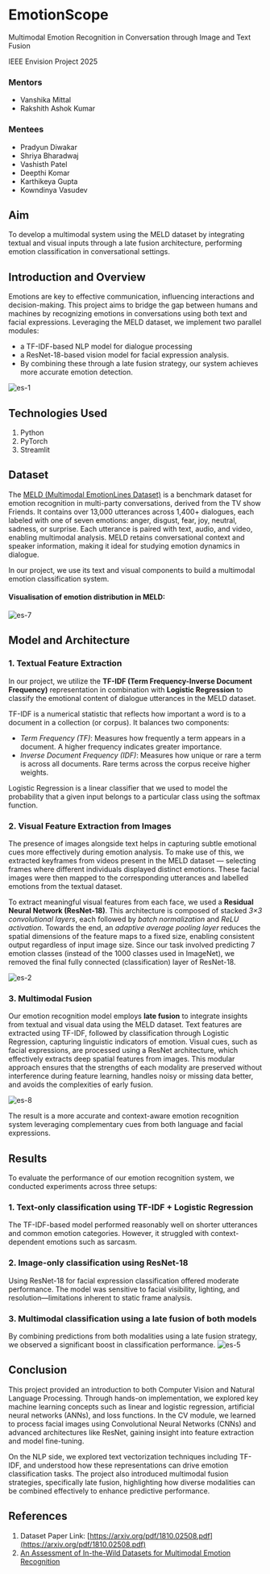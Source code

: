 # EmotionScope
Multimodal Emotion Recognition in Conversation through Image and Text Fusion

IEEE Envision Project 2025

### Mentors
- Vanshika Mittal
- Rakshith Ashok Kumar
### Mentees
- Pradyun Diwakar
- Shriya Bharadwaj
- Vashisth Patel
- Deepthi Komar
- Karthikeya Gupta
- Kowndinya Vasudev
  
## Aim
To develop a multimodal system using the MELD dataset by integrating textual and visual inputs through a late fusion architecture, performing emotion classification in conversational settings.
## Introduction and Overview
Emotions are key to effective communication, influencing interactions and decision-making. This project aims to bridge the gap between humans and machines by recognizing emotions in conversations using both text and facial expressions. Leveraging the MELD dataset, we implement two parallel modules: 
- a TF-IDF-based NLP model for dialogue processing
- a ResNet-18-based vision model for facial expression analysis. 
- By combining these through a late fusion strategy, our system achieves more accurate emotion detection.
  
![es-1](https://github.com/user-attachments/assets/159f20c2-f38b-4668-b052-f94eb4daa7d7)

## Technologies Used
1. Python
2. PyTorch
3. Streamlit

## Dataset
The [MELD (Multimodal EmotionLines Dataset)](https://affective-meld.github.io/) is a benchmark dataset for emotion recognition in multi-party conversations, derived from the TV show Friends. It contains over 13,000 utterances across 1,400+ dialogues, each labeled with one of seven emotions: anger, disgust, fear, joy, neutral, sadness, or surprise. Each utterance is paired with text, audio, and video, enabling multimodal analysis. MELD retains conversational context and speaker information, making it ideal for studying emotion dynamics in dialogue. 

In our project, we use its text and visual components to build a multimodal emotion classification system.
#### Visualisation of emotion distribution in MELD:
![es-7](https://github.com/user-attachments/assets/6590d5ce-67ca-4935-a8e1-4b01fc108fbd)

## Model and Architecture
### 1. Textual Feature Extraction
In our project, we utilize the **TF-IDF (Term Frequency-Inverse Document Frequency)** representation in combination with **Logistic Regression** to classify the emotional content of dialogue utterances in the MELD dataset. 

TF-IDF is a numerical statistic that reflects how important a word is to a document in a collection (or corpus). It balances two components:
  - _Term Frequency (TF)_: Measures how frequently a term appears in a document. A higher frequency indicates greater importance.
  - _Inverse Document Frequency (IDF)_: Measures how unique or rare a term is across all documents. Rare terms across the corpus receive higher weights.

Logistic Regression is a linear classifier that we used to model the probability that a given input belongs to a particular class using the softmax function.

### 2. Visual Feature Extraction from Images
The presence of images alongside text helps in capturing subtle emotional cues more effectively during emotion analysis. To make use of this, we extracted keyframes from videos present in the MELD dataset — selecting frames where different individuals displayed distinct emotions. These facial images were then mapped to the corresponding utterances and labelled emotions from the textual dataset. 

To extract meaningful visual features from each face, we used a **Residual Neural Network (ResNet-18)**. This architecture is composed of stacked _3×3 convolutional layers_, each followed by _batch normalization_ and _ReLU activation_. Towards the end, an _adaptive average pooling layer_ reduces the spatial dimensions of the feature maps to a fixed size, enabling consistent output regardless of input image size. Since our task involved predicting 7 emotion classes (instead of the 1000 classes used in ImageNet), we removed the final fully connected (classification) layer of ResNet-18.

![es-2](https://github.com/user-attachments/assets/fa135af1-e0f5-4707-b078-8c63dc7df4bb)


### 3. Multimodal Fusion
Our emotion recognition model employs **late fusion** to integrate insights from textual and visual data using the MELD dataset. Text features are extracted using TF-IDF, followed by classification through Logistic Regression, capturing linguistic indicators of emotion. Visual cues, such as facial expressions, are processed using a ResNet architecture, which effectively extracts deep spatial features from images. This modular approach ensures that the strengths of each modality are preserved without interference during feature learning, handles noisy or missing data better, and avoids the complexities of early fusion. 

![es-8](https://github.com/user-attachments/assets/89deb848-6443-4e83-8c52-79e85213add0)

The result is a more accurate and context-aware emotion recognition system leveraging complementary cues from both language and facial expressions.

## Results
To evaluate the performance of our emotion recognition system, we conducted experiments across three setups: 
### 1. Text-only classification using TF-IDF + Logistic Regression
The TF-IDF-based model performed reasonably well on shorter utterances and common emotion categories. However, it struggled with context-dependent emotions such as sarcasm.

### 2. Image-only classification using ResNet-18
Using ResNet-18 for facial expression classification offered moderate performance. The model was sensitive to facial visibility, lighting, and resolution—limitations inherent to static frame analysis.

### 3. Multimodal classification using a late fusion of both models
By combining predictions from both modalities using a late fusion strategy, we observed a significant boost in classification performance.
![es-5](https://github.com/user-attachments/assets/41791f9a-ae15-49c7-8e55-56058f7fb7af)


## Conclusion
This project provided an introduction to both Computer Vision and Natural Language Processing. Through hands-on implementation, we explored key machine learning concepts such as linear and logistic regression, artificial neural networks (ANNs), and loss functions. In the CV module, we learned to process facial images using Convolutional Neural Networks (CNNs) and advanced architectures like ResNet, gaining insight into feature extraction and model fine-tuning.

On the NLP side, we explored text vectorization techniques including TF-IDF, and understood how these representations can drive emotion classification tasks. The project also introduced multimodal fusion strategies, specifically late fusion, highlighting how diverse modalities can be combined effectively to enhance predictive performance.

## References
1. Dataset Paper Link: [https://arxiv.org/pdf/1810.02508.pdf](https://arxiv.org/pdf/1810.02508.pdf)
2. [An Assessment of In-the-Wild Datasets for Multimodal Emotion Recognition](https://www.researchgate.net/publication/371195884_An_Assessment_of_In-the-Wild_Datasets_for_Multimodal_Emotion_Recognition)
